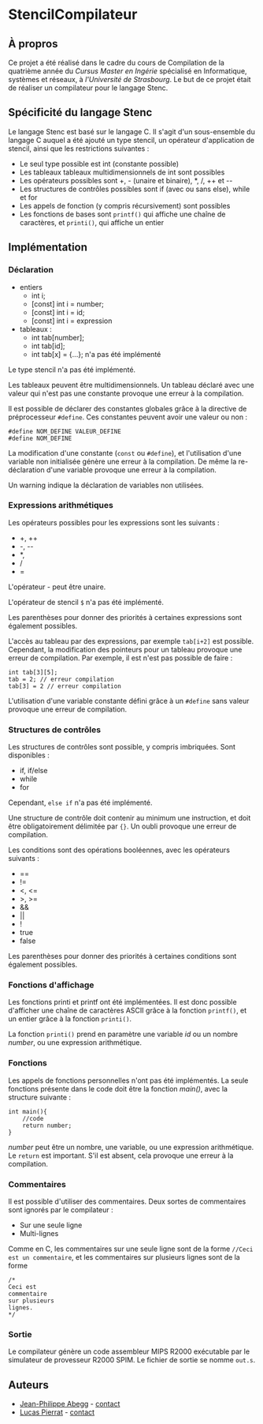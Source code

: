 # StencilCompilateur

## À propros

Ce projet a été réalisé dans le cadre du cours de Compilation de la quatrième année du _Cursus Master en Ingérie_ spécialisé en Informatique, systèmes et réseaux, à _l'Université de Strasbourg_.
Le but de ce projet était de réaliser un compilateur pour le langage Stenc.

## Spécificité du langage Stenc

Le langage Stenc est basé sur le langage C. Il s'agit d'un sous-ensemble du langage C auquel a été ajouté un type stencil, un opérateur d'application de stencil, ainsi que les restrictions suivantes :
* Le seul type possible est int (constante possible)
* Les tableaux tableaux multidimensionnels de int sont possibles
* Les opérateurs possibles sont +, - (unaire et binaire), \*, \/, ++ et --
* Les structures de contrôles possibles sont if (avec ou sans else), while et for
* Les appels de fonction (y compris récursivement) sont possibles
* Les fonctions de bases sont `printf()` qui affiche une chaîne de caractères, et `printi()`, qui affiche un entier

## Implémentation

### Déclaration

* entiers
    * int i;
    * [const] int i = number;
    * [const] int i = id;
    * [const] int i = expression
* tableaux :
    * int tab[number];
    * int tab[id];
    * int tab[x] = {...}; n'a pas été implémenté

Le type stencil n'a pas été implémenté.

Les tableaux peuvent être multidimensionnels. Un tableau déclaré avec une valeur qui n'est pas une constante provoque une erreur à la compilation.

Il est possible de déclarer des constantes globales grâce à la directive de préprocesseur `#define`. Ces constantes peuvent avoir une valeur ou non :

    #define NOM_DEFINE VALEUR_DEFINE
    #define NOM_DEFINE

La modification d'une constante (`const` ou  `#define`), et l'utilisation d'une variable non initialisée génère une erreur à la compilation. De même la re-déclaration d'une variable provoque une erreur à la compilation.

Un warning indique la déclaration de variables non utilisées.

### Expressions arithmétiques

Les opérateurs possibles pour les expressions sont les suivants :
* +, ++
* -, --
* \*,
* \/
* =

L'opérateur _-_ peut être unaire.

L'opérateur de stencil `$` n'a pas été implémenté.

Les parenthèses pour donner des priorités à certaines expressions sont également possibles.

L'accès au tableau par des expressions, par exemple `tab[i+2]` est possible. Cependant, la modification des pointeurs pour un tableau provoque une erreur de compilation. Par exemple, il est n'est pas possible de faire :

    int tab[3][5];
    tab = 2; // erreur compilation
    tab[3] = 2 // erreur compilation

L'utilisation d'une variable constante défini grâce à un `#define` sans valeur provoque une erreur de compilation.

### Structures de contrôles

Les structures de contrôles sont possible, y compris imbriquées.
Sont disponibles :
* if, if/else
* while
* for

Cependant, `else if` n'a pas été implémenté.

Une structure de contrôle doit contenir au minimum une instruction, et doit être obligatoirement délimitée par `{}`.  Un oubli provoque une erreur de compilation.

Les conditions sont des opérations booléennes, avec les opérateurs suivants :
* ==
* !=
* <, <=
* \>, >=
* &&
* ||
* !
* true
* false

Les parenthèses pour donner des priorités à certaines conditions sont également possibles.

### Fonctions d'affichage

Les fonctions printi et printf ont été implémentées. Il est donc possible d'afficher une chaîne de caractères ASCII grâce à la fonction `printf()`, et un entier grâce à la fonction `printi()`.

La fonction `printi()` prend en paramètre une variable _id_ ou un nombre _number_, ou une expression arithmétique.

### Fonctions

Les appels de fonctions personnelles n'ont pas été implémentés. La seule fonctions présente dans le code doit être la fonction _main()_, avec la structure suivante :

    int main(){
        //code
        return number;
    }

_number_ peut être un nombre, une variable, ou une expression arithmétique.
Le `return` est important. S'il est absent, cela provoque une erreur à la compilation.

### Commentaires

Il est possible d'utiliser des commentaires. Deux sortes de commentaires sont ignorés par le compilateur :
* Sur une seule ligne
* Multi-lignes

Comme en C, les commentaires sur une seule ligne sont de la forme `//Ceci est un commentaire`, et les commentaires sur plusieurs lignes sont de la forme

    /*
    Ceci est
    commentaire
    sur plusieurs
    lignes.
    */

### Sortie

Le compilateur génère un code assembleur MIPS R2000 exécutable par le simulateur de provesseur R2000 SPIM.
Le fichier de sortie se nomme `out.s`.


## Auteurs

* [Jean-Philippe Abegg](https://github.com/MrSaTurNin) - [contact](mailto:jean-philippe.abegg@etu.unistra.fr)
* [Lucas Pierrat](https://github.com/iAmoric) - [contact](mailto:lucas.pierrat@etu.unistra.fr)
